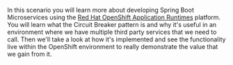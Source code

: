 In this scenario you will learn more about developing Spring Boot Microservices using the [Red Hat OpenShift Application Runtimes](https://developers.redhat.com/products/rhoar) platform. You will learn what the Circuit Breaker pattern is and why it's useful in an environment where we have multiple third party services that we need to call. Then we'll take a look at how it's implemented and see the functionality live within the OpenShift environment to really demonstrate the value that we gain from it.